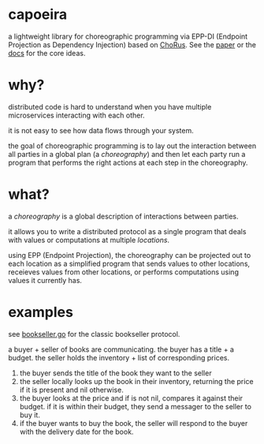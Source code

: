 # capoeira

a lightweight library for choreographic programming via EPP-DI (Endpoint Projection as Dependency Injection) based on [ChoRus](https://github.com/lsd-ucsc/ChoRus). See the [paper](https://users.soe.ucsc.edu/~lkuper/papers/chorus-cp24.pdf) or the [docs](https://lsd-ucsc.github.io/ChoRus/introduction.html) for the core ideas.

# why? 
distributed code is hard to understand when you have multiple microservices interacting with each other.

it is not easy to see how data flows through your system. 

the goal of choreographic programming is to lay out the interaction between all parties in a global plan (a *choreography*) and then let each party run a program that performs the right actions at each step in the choreography. 

# what? 
a *choreography* is a global description of interactions between parties. 

it allows you to write a distributed protocol as a single program that deals with values or computations at multiple *locations*. 

using EPP (Endpoint Projection), the choreography can be projected out to each location as a simplified program that sends values to other locations, receieves values from other locations, or performs computations using values it currently has.

# examples
see [bookseller.go](./bookseller.go) for the classic bookseller protocol. 

a buyer + seller of books are communicating. the buyer has a title + a budget. the seller holds the inventory + list of corresponding prices.

1. the buyer sends the title of the book they want to the seller
2. the seller locally looks up the book in their inventory, returning the price if it is present and nil otherwise.
3. the buyer looks at the price and if is not nil, compares it against their budget. if it is within their budget, they send a messager to the seller to buy it. 
4. if the buyer wants to buy the book, the seller will respond to the buyer with the delivery date for the book.
